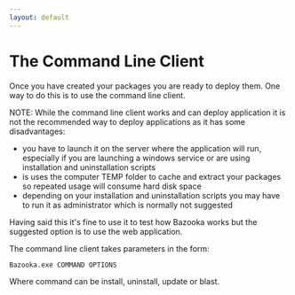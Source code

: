 ```yaml
---
layout: default
---
```


# The Command Line Client

Once you have created your packages you are ready to deploy them. One way to do this is to use the command line client.

NOTE: While the command line client works and can deploy application it is not the recommended way to deploy applications as it has some disadvantages:

- you have to launch it on the server where the application will run, especially if you are launching a windows service or are using installation and uninstallation scripts
- is uses the computer TEMP folder to cache and extract your packages so repeated usage will consume hard disk space
- depending on your installation and uninstallation scripts you may have to run it as administrator which is normally not suggested

Having said this it's fine to use it to test how Bazooka works but the suggested option is to use the web application.

The command line client takes parameters in the form:

    Bazooka.exe COMMAND OPTIONS
	
Where command can be install, uninstall, update or blast.


